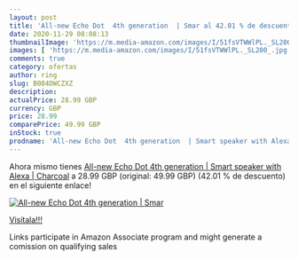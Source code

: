 ```yaml
---
layout: post
title: 'All-new Echo Dot  4th generation  | Smar al 42.01 % de descuento'
date: 2020-11-29 08:08:13
thumbnailImage: 'https://m.media-amazon.com/images/I/51fsVTWWlPL._SL200_.jpg'
images: [ 'https://m.media-amazon.com/images/I/51fsVTWWlPL._SL200_.jpg' ]
comments: true
category: ofertas
author: ring
slug: B084DWCZXZ
description:
actualPrice: 28.99 GBP
currency: GBP
price: 28.99
comparePrice: 49.99 GBP
inStock: true
prodname: 'All-new Echo Dot  4th generation  | Smart speaker with Alexa | Charcoal'
---
```


Ahora mismo tienes [All-new Echo Dot  4th generation  | Smart speaker with Alexa | Charcoal](https://www.amazon.co.uk/dp/B084DWCZXZ/?tag=tolees0a-21) a 28.99 GBP (original: 49.99 GBP) (42.01 %  de descuento) en el siguiente enlace!

[![All-new Echo Dot  4th generation  | Smar](https://m.media-amazon.com/images/I/51fsVTWWlPL._SL200_.jpg)](https://www.amazon.co.uk/dp/B084DWCZXZ/?tag=tolees0a-21)

[Visítala!!!](https://www.amazon.co.uk/dp/B084DWCZXZ/?tag=tolees0a-21)

Links participate in Amazon Associate program and might generate a comission on qualifying sales
